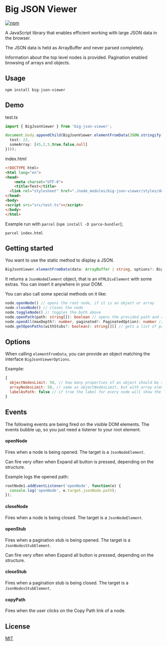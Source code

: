 # Big JSON Viewer


[![npm](https://img.shields.io/npm/v/big-json-viewer.svg)](https://www.npmjs.com/package/big-json-viewer)


A JavaScript library that enables efficient working with large JSON data in the browser.

The JSON data is held as ArrayBuffer and never parsed completely.

Information about the top level nodes is provided. Pagination enabled browsing of arrays and objects.


## Usage

    npm install big-json-viewer

## Demo

test.ts
```typescript
import { BigJsonViewer } from 'big-json-viewer';

document.body.appendChild(BigJsonViewer.elementFromData(JSON.stringify({
  test: 23,
  someArray: [45,2,5,true,false,null]
})));

```

index.html
```html
<!DOCTYPE html>
<html lang="en">
<head>
	<meta charset="UTF-8">
	<title>Test</title>
  <link rel="stylesheet" href="./node_modules/big-json-viewer/styles/default.css">
</head>
<body>
<script src="src/test.ts"></script>
</body>
</html>
````

Example run with `parcel` (`npm install -D parce-bundler`);

    parcel index.html


## Getting started

You want to use the static method to display a JSON.

```typescript
BigJsonViewer.elementFromData(data: ArrayBuffer | string, options?: BigJsonViewerOptions): JsonNodeElement
```
    
It returns a `JsonNodeElement` object, that is an `HTMLDivElement` with some extras. You can insert it anywhere in your DOM.

You can also call some special methods on it like:

```typescript
node.openNode() // opens the root node, if it is an object or array
node.closeNode() // closes the node
node.toggleNode() // toggles the both above
node.openPath(path: string[]): boolean // opens the provided path and returns true, if the given path was found
node.openAll(maxDepth?: number, paginated?: PaginatedOption): number // opens all node under the given constraints
node.getOpenPaths(withStubs?: boolean): string[][] // gets a list of paths that are opened
```

## Options

When calling `elementFromData`, you can provide an object matching the interface `BigJsonViewerOptions`.

Example:

```javascript
{
  objectNodesLimit: 50, // how many properties of an object should be shows before it gets paginatated with a pagination size of 50
  arrayNodesLimit: 50, // same as objectNodesLimit, but with array elements
  labelAsPath: false // if true the label for every node will show the full path to the element
}
```

## Events

The following events are being fired on the visible DOM elements. The events bubble up, so you just need a listener to your root element.

#### openNode

Fires when a node is being opened. The target is a `JsonNodeElement`.

Can fire very often when Expand all button is pressed, depending on the structure.

Example logs the opened path:
```javascript
rootNode1.addEventListener('openNode', function(e) {
  console.log('openNode', e.target.jsonNode.path);
});
```

#### closeNode

Fires when a node is being closed. The target is a `JsonNodeElement`.

#### openStub

Fires when a pagination stub is being opened. The target is a `JsonNodesStubElement`.

Can fire very often when Expand all button is pressed, depending on the structure.

#### closeStub

Fires when a pagination stub is being closed. The target is a `JsonNodesStubElement`.

#### copyPath

Fires when the user clicks on the Copy Path link of a node.


## License

[MIT](LICENSE)



